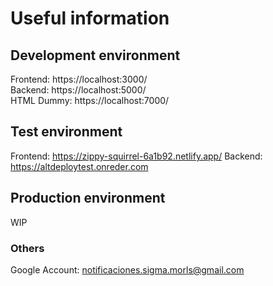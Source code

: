 # Useful information

## Development environment
Frontend: https://localhost:3000/  
Backend: https://localhost:5000/  
HTML Dummy: https://localhost:7000/  

## Test environment  
Frontend: https://zippy-squirrel-6a1b92.netlify.app/
Backend: https://altdeploytest.onreder.com

## Production environment
WIP

### Others
Google Account: notificaciones.sigma.morls@gmail.com
